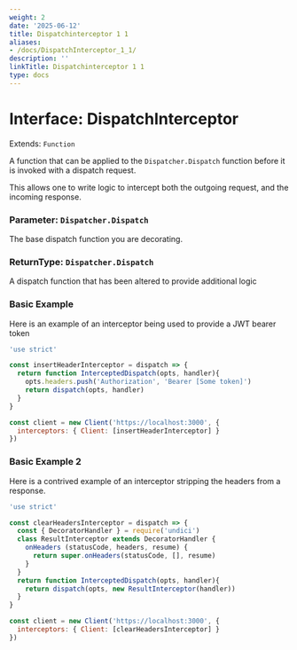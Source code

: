 ```yaml
---
weight: 2
date: '2025-06-12'
title: Dispatchinterceptor 1 1
aliases:
- /docs/DispatchInterceptor_1_1/
description: ''
linkTitle: Dispatchinterceptor 1 1
type: docs
---
```


# Interface: DispatchInterceptor

Extends: `Function`

A function that can be applied to the `Dispatcher.Dispatch` function before it is invoked with a dispatch request.

This allows one to write logic to intercept both the outgoing request, and the incoming response.

### Parameter: `Dispatcher.Dispatch`

The base dispatch function you are decorating.

### ReturnType: `Dispatcher.Dispatch`

A dispatch function that has been altered to provide additional logic

### Basic Example

Here is an example of an interceptor being used to provide a JWT bearer token

```js
'use strict'

const insertHeaderInterceptor = dispatch => {
  return function InterceptedDispatch(opts, handler){
    opts.headers.push('Authorization', 'Bearer [Some token]')
    return dispatch(opts, handler)
  }
}

const client = new Client('https://localhost:3000', {
  interceptors: { Client: [insertHeaderInterceptor] }
})

```

### Basic Example 2

Here is a contrived example of an interceptor stripping the headers from a response.

```js
'use strict'

const clearHeadersInterceptor = dispatch => {
  const { DecoratorHandler } = require('undici')
  class ResultInterceptor extends DecoratorHandler {
    onHeaders (statusCode, headers, resume) {
      return super.onHeaders(statusCode, [], resume)
    }
  }
  return function InterceptedDispatch(opts, handler){
    return dispatch(opts, new ResultInterceptor(handler))
  }
}

const client = new Client('https://localhost:3000', {
  interceptors: { Client: [clearHeadersInterceptor] }
})

```
